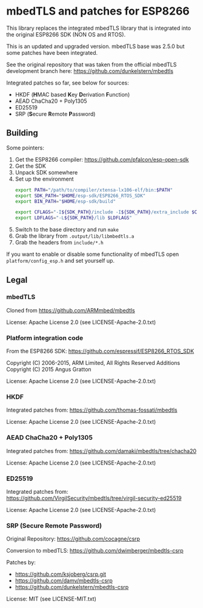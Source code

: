 
# mbedTLS and patches for ESP8266

This library replaces the integrated mbedTLS library that is integrated into the original ESP8266 SDK (NON OS and RTOS).

This is an updated and upgraded version. mbedTLS base was 2.5.0 but some patches have been integrated.

See the original repository that was taken from the official mbedTLS development branch here: https://github.com/dunkelstern/mbedtls

Integrated patches so far, see below for sources:

- HKDF (**H**MAC based **K**ey **D**erivation **F**unction)
- AEAD ChaCha20 + Poly1305
- ED25519
- SRP (**S**ecure **R**emote **P**assword)

## Building

Some pointers:

1. Get the ESP8266 compiler: https://github.com/pfalcon/esp-open-sdk
2. Get the SDK
3. Unpack SDK somewhere
4. Set up the environment
    ```bash
    export PATH="/path/to/compiler/xtensa-lx106-elf/bin:$PATH"
    export SDK_PATH="$HOME/esp-sdk/ESP8266_RTOS_SDK"
    export BIN_PATH="$HOME/esp-sdk/build"

    export CFLAGS="-I${SDK_PATH}/include -I${SDK_PATH}/extra_include $CFLAGS"
    export LDFLAGS="-L${SDK_PATH}/lib $LDFLAGS"
    ```
5. Switch to the base directory and run `make`
6. Grab the library from `.output/lib/libmbedtls.a`
7. Grab the headers from `include/*.h`

If you want to enable or disable some functionality of mbedTLS open `platform/config_esp.h` and set yourself up.

## Legal

### mbedTLS

Cloned from https://github.com/ARMmbed/mbedtls

License: Apache License 2.0 (see LICENSE-Apache-2.0.txt)

### Platform integration code

From the ESP8266 SDK: https://github.com/espressif/ESP8266_RTOS_SDK

Copyright (C) 2006-2015, ARM Limited, All Rights Reserved
Additions Copyright (C) 2015 Angus Gratton

License: Apache License 2.0 (see LICENSE-Apache-2.0.txt)

### HKDF 

Integrated patches from: https://github.com/thomas-fossati/mbedtls

License: Apache License 2.0 (see LICENSE-Apache-2.0.txt)

### AEAD ChaCha20 + Poly1305 

Integrated patches from: https://github.com/damaki/mbedtls/tree/chacha20

License: Apache License 2.0 (see LICENSE-Apache-2.0.txt)

### ED25519

Integrated patches from: https://github.com/VirgilSecurity/mbedtls/tree/virgil-security-ed25519

License: Apache License 2.0 (see LICENSE-Apache-2.0.txt)

### SRP (Secure Remote Password)

Original Repository: https://github.com/cocagne/csrp

Conversion to mbedTLS: https://github.com/dwimberger/mbedtls-csrp

Patches by:

- https://github.com/ksjoberg/csrp.git
- https://github.com/damv/mbedtls-csrp
- https://github.com/dunkelstern/mbedtls-csrp

License: MIT (see LICENSE-MIT.txt)

